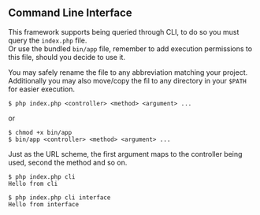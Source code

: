 ## Command Line Interface
This framework supports being queried through CLI, to do so you must query the `index.php` file.  
Or use the bundled `bin/app` file, remember to add execution permissions to this file, should you decide to use it.  

You may safely rename the file to any abbreviation matching your project.  
Additionally you may also move/copy the fil to any directory in your `$PATH` for easier execution.  

```
$ php index.php <controller> <method> <argument> ...
```
or
```
$ chmod +x bin/app
$ bin/app <controller> <method> <argument> ...
```
  
Just as the URL scheme, the first argument maps to the controller being used, second the method and so on.  
```
$ php index.php cli
Hello from cli

$ php index.php cli interface
Hello from interface
```